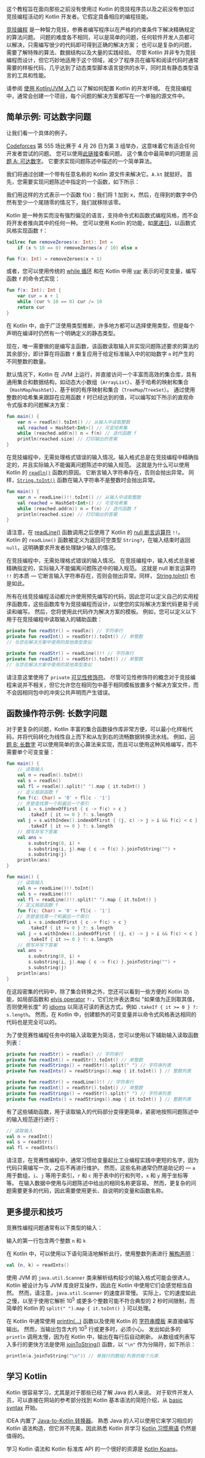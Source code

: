 [//]: # (title: 用于竞争性编程的 Kotlin)

这个教程旨在面向那些之前没有使用过 Kotlin 的竞技程序员以及之前没有参加过竞技编程活动的 Kotlin 开发者。它假定具备相应的编程技能。

[竞技编程](https://en.wikipedia.org/wiki/Competitive_programming) 是一种智力竞技，参赛者编写程序以在严格的约束条件下解决精确规定的算法问题。
问题的难度各不相同，可以是简单的问题，任何软件开发人员都可以解决，只需编写很少的代码即可得到正确的解决方案；
也可以是复杂的问题，需要了解特殊的算法、数据结构以及大量的实践经验。
尽管 Kotlin 并非专为竞技编程而设计，但它巧妙地适用于这个领域，减少了程序员在编写和阅读代码时通常需要的样板代码，几乎达到了动态类型脚本语言提供的水平，同时具有静态类型语言的工具和性能。

请参阅 [使用 Kotlin/JVM 入门](jvm-get-started.md) 以了解如何配置 Kotlin 的开发环境。
在竞技编程中，通常会创建一个项目，每个问题的解决方案都写在一个单独的源文件中。

## 简单示例: 可达数字问题

让我们看一个具体的例子。

[Codeforces](https://codeforces.com/)
第 555 场比赛于 4 月 26 日为第 3 组举办，这意味着它有适合任何开发者尝试的问题。
您可以使用[此链接](https://codeforces.com/contest/1157)查看问题。
这个集合中最简单的问题是
[问题 A: 可达数字](https://codeforces.com/contest/1157/problem/A)。
它要求实现问题陈述中描述的一个简单算法。

我们将通过创建一个带有任意名称的 Kotlin 源文件来解决它。`A.kt` 就挺好。
首先，您需要实现问题陈述中指定的一个函数，如下所示：

我们用这样的方式表示一个函数 f(x)：我们将 1 加到 x，然后，在得到的数字中仍然有至少一个尾随零的情况下，我们就移除该零。

Kotlin 是一种务实而没有强烈偏见的语言，支持命令式和函数式编程风格，而不会将开发者推向其中的任何一种。
您可以使用 Kotlin 的功能，如[尾递归](functions.md#尾递归函数)，以函数式风格实现函数 `f`：

```kotlin
tailrec fun removeZeroes(x: Int): Int =
    if (x % 10 == 0) removeZeroes(x / 10) else x

fun f(x: Int) = removeZeroes(x + 1)
```

或者，您可以使用传统的 [while 循环](control-flow.md) 和在 Kotlin 中用 [var](basic-syntax.md#variables) 表示的可变变量，编写函数 `f` 的命令式实现：

```kotlin
fun f(x: Int): Int {
    var cur = x + 1
    while (cur % 10 == 0) cur /= 10
    return cur
}
```

在 Kotlin 中，由于广泛使用类型推断，许多地方都可以选择使用类型，但是每个声明在编译时仍然有一个明确定义的静态类型。

现在，唯一需要做的是编写主函数，该函数读取输入并实现问题陈述要求的算法的其余部分，即计算在将函数 `f` 重复应用于给定标准输入中的初始数字 `n` 时产生的不同整数的数量。

默认情况下，Kotlin 在 JVM 上运行，并直接访问一个丰富而高效的集合库，具有通用集合和数据结构，如动态大小数组（`ArrayList`）、基于哈希的映射和集合（`HashMap`/`HashSet`）、基于树的有序映射和集合（`TreeMap`/`TreeSet`）。
通过使用整数的哈希集来跟踪在应用函数 `f` 时已经达到的值，可以编写如下所示的直观命令式版本的问题解决方案：

<tabs group="kotlin-versions">
<tab title="Kotlin 1.6.0 及更高版本" group-key="kotlin-1-6">

```kotlin
fun main() {
    var n = readln().toInt() // 从输入中读取整数
    val reached = HashSet<Int>() // 可变哈希集
    while (reached.add(n)) n = f(n) // 迭代函数 f
    println(reached.size) // 打印输出的答案
}
```

在竞技编程中，无需处理格式错误的输入情况。输入格式总是在竞技编程中精确指定的，并且实际输入不能偏离问题陈述中的输入规范。
这就是为什么可以使用 Kotlin 的 [`readln()`](https://kotlinlang.org/api/latest/jvm/stdlib/kotlin.io/readln.html) 函数的原因。
它断言输入字符串存在，否则会抛出异常。
同样，[`String.toInt()`](https://kotlinlang.org/api/latest/jvm/stdlib/kotlin.text/to-int.html) 函数在输入字符串不是整数时会抛出异常。

</tab>
<tab title="早期版本" group-key="kotlin-1-5">

```kotlin
fun main() {
    var n = readLine()!!.toInt() // 从输入中读取整数
    val reached = HashSet<Int>() // 可变哈希集 
    while (reached.add(n)) n = f(n) // 迭代函数 f
    println(reached.size) // 打印输出的答案
}
```

请注意，在 [readLine()](https://kotlinlang.org/api/latest/jvm/stdlib/kotlin.io/read-line.html) 函数调用之后使用了 Kotlin 的
[null 断言运算符](null-safety.md#the-operator) `!!`。
Kotlin 的 `readLine()` 函数被定义为返回可空类型 `String?`，在输入结束时返回 `null`，这明确要求开发者处理缺少输入的情况。

在竞技编程中，无需处理格式错误的输入情况。
在竞技编程中，输入格式总是被精确指定的，实际输入不能偏离问题陈述中的输入规范。
这就是 null 断言运算符 `!!` 的本质 — 它断言输入字符串存在，否则会抛出异常。同样，
[String.toInt()](https://kotlinlang.org/api/latest/jvm/stdlib/kotlin.text/to-int.html) 也是如此。

</tab>
</tabs>

所有在线竞技编程活动都允许使用预先编写的代码，因此您可以定义自己的实用程序函数库，这些函数库专为竞技编程而设计，以使您的实际解决方案代码更易于阅读和编写。
然后，您将使用此代码作为解决方案的模板。
例如，您可以定义以下用于在竞技编程中读取输入的辅助函数：

<tabs group="kotlin-versions">
<tab title="Kotlin 1.6.0 及更高版本" group-key="kotlin-1-6">

```kotlin
private fun readStr() = readln() // 字符串行
private fun readInt() = readStr().toInt() // 单整数
// 与您在解决方案中使用的其他类型类似
```

</tab>
<tab title="早期版本" group-key="kotlin-1-5">

```kotlin
private fun readStr() = readLine()!! // 字符串行
private fun readInt() = readStr().toInt() // 单整数
// 与您在解决方案中使用的其他类型类似
```

</tab>
</tabs>

请注意这里使用了 `private` [可见性修饰符](visibility-modifiers.md)。
尽管可见性修饰符的概念对于竞技编程来说并不相关，但它允许您在相同包中基于相同模板放置多个解决方案文件，而不会因相同包中的冲突公共声明而产生错误。

## 函数操作符示例: 长数字问题

对于更复杂的问题，Kotlin 丰富的集合函数操作库非常方便，可以最小化样板代码，并将代码转化为线性自上而下和从左到右的流畅数据转换流水线。
例如，[问题 B: 长数字](https://codeforces.com/contest/1157/problem/B) 可以使用简单的贪心算法来实现，而且可以使用这种风格编写，而不需要单个可变变量：

<tabs group="kotlin-versions">
<tab title="Kotlin 1.6.0 及更高版本" group-key="kotlin-1-6">

```kotlin
fun main() {
    // 读取输入
    val n = readln().toInt()
    val s = readln()
    val fl = readln().split(" ").map { it.toInt() }
    // 定义局部函数 f
    fun f(c: Char) = '0' + fl[c - '1']
    // 贪婪查找第一个和最后一个索引
    val i = s.indexOfFirst { c -> f(c) > c }
        .takeIf { it >= 0 } ?: s.length
    val j = s.withIndex().indexOfFirst { (j, c) -> j > i && f(c) < c }
        .takeIf { it >= 0 } ?: s.length
    // 撰写并写下答案
    val ans =
        s.substring(0, i) +
        s.substring(i, j).map { c -> f(c) }.joinToString("") +
        s.substring(j)
    println(ans)
}
```

</tab>
<tab title="早期版本" group-key="kotlin-1-5">

```kotlin
fun main() {
    // 读取输入
    val n = readLine()!!.toInt()
    val s = readLine()!!
    val fl = readLine()!!.split(" ").map { it.toInt() }
    // 定义局部函数 f
    fun f(c: Char) = '0' + fl[c - '1']
    // 贪婪查找第一个和最后一个索引
    val i = s.indexOfFirst { c -> f(c) > c }
        .takeIf { it >= 0 } ?: s.length
    val j = s.withIndex().indexOfFirst { (j, c) -> j > i && f(c) < c }
        .takeIf { it >= 0 } ?: s.length
    // 撰写并写下答案
    val ans =
        s.substring(0, i) +
        s.substring(i, j).map { c -> f(c) }.joinToString("") + 
        s.substring(j)
    println(ans)
}
```

</tab>
</tabs>

在这段密集的代码中，除了集合转换之外，您还可以看到一些方便的 Kotlin 功能，如局部函数和
[elvis operator](null-safety.md#elvis-operator) `?:`，它们允许表达类似 "如果值为正则取其值，否则使用长度" 的
[idioms](idioms.md) 以简洁可读的表达方式，例如 `.takeIf { it >= 0 } ?: s.length`。
然而，在 Kotlin 中，创建额外的可变变量并以命令式风格表达相同的代码也是完全可以的。

为了使竞赛性编程任务中的输入读取更为简洁，您可以使用以下辅助输入读取函数列表：

<tabs group="kotlin-versions">
<tab title="Kotlin 1.6.0 及更高版本" group-key="kotlin-1-6">

```kotlin
private fun readStr() = readln() // 字符串行
private fun readInt() = readStr().toInt() // 单整数
private fun readStrings() = readStr().split(" ") // 字符串列表
private fun readInts() = readStrings().map { it.toInt() } // 整数列表
```

</tab>
<tab title="早期版本" group-key="kotlin-1-5">

```kotlin
private fun readStr() = readLine()!! // 字符串行
private fun readInt() = readStr().toInt() // 单整数
private fun readStrings() = readStr().split(" ") // 字符串列表
private fun readInts() = readStrings().map { it.toInt() } // 整数列表
```

</tab>
</tabs>

有了这些辅助函数，用于读取输入的代码部分变得更简单，紧密地按照问题陈述中的输入规范逐行进行：

```kotlin
// 读取输入
val n = readInt()
val s = readStr()
val fl = readInts()
```

请注意，在竞赛性编程中，通常习惯给变量起比工业编程实践中更短的名字，因为代码只需编写一次，之后不再进行维护。
然而，这些名称通常仍然是助记的 — `a` 用于数组，`i`、`j` 等用于索引，`r` 和 `c` 用于表中的行和列号，`x` 和 `y` 用于坐标等等。
在输入数据中使用与问题陈述中给出的相同名称更容易。
然而，更复杂的问题需要更多的代码，因此需要使用更长、自说明的变量和函数名称。

## 更多提示和技巧

竞赛性编程问题通常有以下类型的输入：

输入的第一行包含两个整数 `n` 和 `k`

在 Kotlin 中，可以使用以下语句简洁地解析此行，使用整数列表进行 [解构声明](destructuring-declarations.md)：

```kotlin
val (n, k) = readInts()
```

使用 JVM 的 `java.util.Scanner` 类来解析结构较少的输入格式可能会很诱人。
Kotlin 被设计为与 JVM 库良好互操作，因此在 Kotlin 中使用它们会感觉相当自然。
然而，请注意，`java.util.Scanner` 的速度非常慢。
实际上，它的速度如此之慢，以至于使用它解析 10<sup>5</sup> 或更多个整数可能不符合典型的 2 秒时间限制，而简单的 Kotlin 的
`split(" ").map { it.toInt() }` 可以处理。

在 Kotlin 中通常使用 [println(...)](https://kotlinlang.org/api/latest/jvm/stdlib/kotlin.io/println.html) 函数以及使用
Kotlin 的 [字符串模板](strings.md#string-templates) 来直接编写输出。
然而，当输出包含大约 10<sup>5</sup> 行或更多时，必须小心。
发出如此多的 `println` 调用太慢，因为在 Kotlin 中，输出在每行后自动刷新。
从数组或列表写入多行的更快方法是使用 [joinToString()](https://kotlinlang.org/api/latest/jvm/stdlib/kotlin.collections/join-to-string.html) 函数，以 `"\n"` 作为分隔符，如下所示：

```kotlin
println(a.joinToString("\n")) // 单独行的数组/列表的每个元素
```

## 学习 Kotlin

Kotlin 很容易学习，尤其是对于那些已经了解 Java 的人来说。
对于软件开发人员，可以直接在网站的参考部分找到 Kotlin 基本语法的简短介绍，从 [basic syntax](basic-syntax.md) 开始。

IDEA 内置了 [Java-to-Kotlin 转换器](https://www.jetbrains.com/help/idea/converting-a-java-file-to-kotlin-file.html)。
熟悉 Java 的人可以使用它来学习相应的 Kotlin 语法构造，但它并不完美，因此熟悉 Kotlin 并学习 [Kotlin 习惯用语](idioms.md) 仍然是值得的。

学习 Kotlin 语法和 Kotlin 标准库 API 的一个很好的资源是 [Kotlin Koans](koans.md)。
